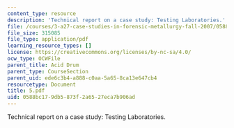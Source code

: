 ```yaml
---
content_type: resource
description: 'Technical report on a case study: Testing Laboratories.'
file: /courses/3-a27-case-studies-in-forensic-metallurgy-fall-2007/0588bc179db5873f2a6527eca7b906ad_5.pdf
file_size: 315085
file_type: application/pdf
learning_resource_types: []
license: https://creativecommons.org/licenses/by-nc-sa/4.0/
ocw_type: OCWFile
parent_title: Acid Drum
parent_type: CourseSection
parent_uid: ede6c3b4-a888-c0aa-5a65-8ca13e647cb4
resourcetype: Document
title: 5.pdf
uid: 0588bc17-9db5-873f-2a65-27eca7b906ad
---
```

Technical report on a case study: Testing Laboratories.